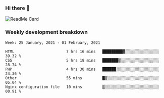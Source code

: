 ### Hi there 👋

<!--
**itzcy/itzcy** is a ✨ _special_ ✨ repository because its `README.md` (this file) appears on your GitHub profile.

Here are some ideas to get you started:

- 🔭 I’m currently working on ...
- 🌱 I’m currently learning ...
- 👯 I’m looking to collaborate on ...
- 🤔 I’m looking for help with ...
- 💬 Ask me about ...
- 📫 How to reach me: ...
- 😄 Pronouns: ...
- ⚡ Fun fact: ...
-->
![ReadMe Card](https://github-readme-stats.vercel.app/api?username=itzcy&show_icons=true&title_color=2d3198&icon_color=797cb8&text_color=24292e&bg_color=f6f8fa)

### Weekly development breakdown
<!--START_SECTION:waka-->
```text
Week: 25 January, 2021 - 01 February, 2021

HTML                       7 hrs 16 mins   █████████▓░░░░░░░░░░░░░░░   39.32 % 
CSS                        5 hrs 18 mins   ███████▒░░░░░░░░░░░░░░░░░   28.74 % 
PHP                        4 hrs 30 mins   ██████░░░░░░░░░░░░░░░░░░░   24.36 % 
Other                      55 mins         █▒░░░░░░░░░░░░░░░░░░░░░░░   05.04 % 
Nginx configuration file   10 mins         ▒░░░░░░░░░░░░░░░░░░░░░░░░   00.91 % 
```
<!--END_SECTION:waka-->
